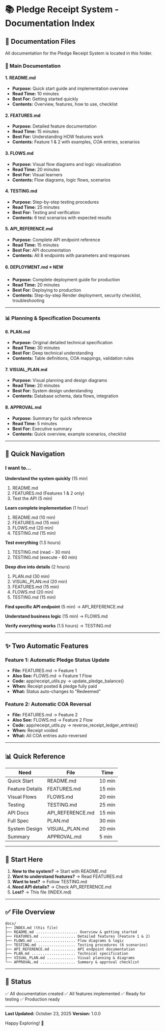 # 📚 Pledge Receipt System - Documentation Index

## 📁 Documentation Files

All documentation for the Pledge Receipt System is located in this folder.

### 📖 Main Documentation

#### 1. **README.md** 
- **Purpose:** Quick start guide and implementation overview
- **Read Time:** 10 minutes
- **Best For:** Getting started quickly
- **Contents:** Overview, features, how to use, checklist

#### 2. **FEATURES.md**
- **Purpose:** Detailed feature documentation
- **Read Time:** 15 minutes
- **Best For:** Understanding HOW features work
- **Contents:** Feature 1 & 2 with examples, COA entries, scenarios

#### 3. **FLOWS.md**
- **Purpose:** Visual flow diagrams and logic visualization
- **Read Time:** 20 minutes
- **Best For:** Visual learners
- **Contents:** Flow diagrams, logic flows, scenarios

#### 4. **TESTING.md**
- **Purpose:** Step-by-step testing procedures
- **Read Time:** 25 minutes
- **Best For:** Testing and verification
- **Contents:** 6 test scenarios with expected results

#### 5. **API_REFERENCE.md**
- **Purpose:** Complete API endpoint reference
- **Read Time:** 15 minutes
- **Best For:** API documentation
- **Contents:** All 8 endpoints with parameters and responses

#### 6. **DEPLOYMENT.md** ⭐ NEW
- **Purpose:** Complete deployment guide for production
- **Read Time:** 20 minutes
- **Best For:** Deploying to production
- **Contents:** Step-by-step Render deployment, security checklist, troubleshooting

---

### 📊 Planning & Specification Documents

#### 6. **PLAN.md**
- **Purpose:** Original detailed technical specification
- **Read Time:** 30 minutes
- **Best For:** Deep technical understanding
- **Contents:** Table definitions, COA mappings, validation rules

#### 7. **VISUAL_PLAN.md**
- **Purpose:** Visual planning and design diagrams
- **Read Time:** 20 minutes
- **Best For:** System design understanding
- **Contents:** Database schema, data flows, integration

#### 8. **APPROVAL.md**
- **Purpose:** Summary for quick reference
- **Read Time:** 5 minutes
- **Best For:** Executive summary
- **Contents:** Quick overview, example scenarios, checklist

---

## 🎯 Quick Navigation

### I want to...

**Understand the system quickly** (15 min)
1. README.md
2. FEATURES.md (Features 1 & 2 only)
3. Test the API (5 min)

**Learn complete implementation** (1 hour)
1. README.md (10 min)
2. FEATURES.md (15 min)
3. FLOWS.md (20 min)
4. TESTING.md (15 min)

**Test everything** (1.5 hours)
1. TESTING.md (read - 30 min)
2. TESTING.md (execute - 60 min)

**Deep dive into details** (2 hours)
1. PLAN.md (30 min)
2. VISUAL_PLAN.md (20 min)
3. FEATURES.md (15 min)
4. FLOWS.md (20 min)
5. TESTING.md (15 min)

**Find specific API endpoint** (5 min)
→ API_REFERENCE.md

**Understand business logic** (15 min)
→ FLOWS.md

**Verify everything works** (1.5 hours)
→ TESTING.md

---

## ✨ Two Automatic Features

### Feature 1: Automatic Pledge Status Update
- **File:** FEATURES.md → Feature 1
- **Also See:** FLOWS.md → Feature 1 Flow
- **Code:** app/receipt_utils.py → update_pledge_balance()
- **When:** Receipt posted & pledge fully paid
- **What:** Status auto-changes to "Redeemed"

### Feature 2: Automatic COA Reversal
- **File:** FEATURES.md → Feature 2
- **Also See:** FLOWS.md → Feature 2 Flow
- **Code:** app/receipt_utils.py → reverse_receipt_ledger_entries()
- **When:** Receipt voided
- **What:** All COA entries auto-reversed

---

## 📊 Quick Reference

| Need | File | Time |
|------|------|------|
| Quick Start | README.md | 10 min |
| Feature Details | FEATURES.md | 15 min |
| Visual Flows | FLOWS.md | 20 min |
| Testing | TESTING.md | 25 min |
| API Docs | API_REFERENCE.md | 15 min |
| Full Spec | PLAN.md | 30 min |
| System Design | VISUAL_PLAN.md | 20 min |
| Summary | APPROVAL.md | 5 min |

---

## 🚀 Start Here

1. **New to the system?** → Start with README.md
2. **Want to understand features?** → Read FEATURES.md
3. **Want to test?** → Follow TESTING.md
4. **Need API details?** → Check API_REFERENCE.md
5. **Lost?** → This file (INDEX.md)

---

## ✅ File Overview

```
docs/
├── INDEX.md (this file)
├── README.md ................... Overview & getting started
├── FEATURES.md ................ Detailed features (Feature 1 & 2)
├── FLOWS.md ................... Flow diagrams & logic
├── TESTING.md ................. Testing procedures (6 scenarios)
├── API_REFERENCE.md ........... API endpoint documentation
├── PLAN.md .................... Technical specification
├── VISUAL_PLAN.md ............. Visual planning & diagrams
└── APPROVAL.md ................ Summary & approval checklist
```

---

## 🎉 Status

✅ All documentation created
✅ All features implemented
✅ Ready for testing
✅ Production ready

---

**Last Updated:** October 23, 2025
**Version:** 1.0.0

Happy Exploring! 🚀
